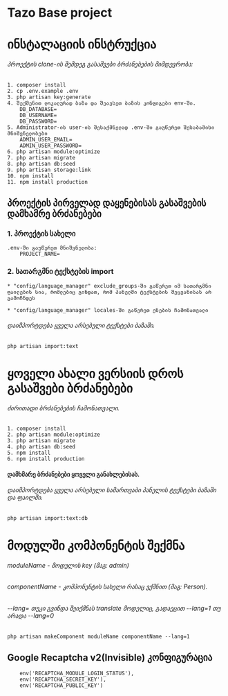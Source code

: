 # Tazo Base project


# ინსტალაციის ინსტრუქცია

###### პროექტის clone-ის შემდეგ გასაშვები ბრძანებების მიმდევრობა:

```
1. composer install
2. cp .env.example .env
3. php artisan key:generate
4. შექმენით ლოკალურად ბაზა და შეავსეთ ბაზის კონფიგები env-ში.
    DB_DATABASE=
    DB_USERNAME=
    DB_PASSWORD=
5. Administrator-ის user-ის შესაქმნელად .env-ში გაუწერეთ შესაბამისი მნიშვნელობები
    ADMIN_USER_EMAIL=
    ADMIN_USER_PASSWORD=
6. php artisan module:optimize
7. php artisan migrate
8. php artisan db:seed
9. php artisan storage:link
10. npm install
11. npm install production
```

## პროექტის პირველად დაყენებისას გასაშვების დამხამრე ბრძანებები

### 1. პროექტის სახელი
```
.env-ში გაუწერეთ მნიშვნელობა:
    PROJECT_NAME=
```

### 2. სათარგმნი ტექსტების import

`* "config/language_manager" exclude_groups-ში გაწერეთ იმ სათარგმნი ფაილების სია, რომლებიც გინდათ, რომ პანელში ტექსტების შეყვანისას არ გამოჩნდეს`

`* "config/language_manager" locales-ში გაწერეთ ენების ჩამონათვალი`

###### დაიმპორტდება ყველა არსებული ტექსტები ბაზაში.
```
php artisan import:text 
```

# 

# ყოველი ახალი ვერსიის დროს გასაშვები ბრძანებები

###### ძირითადი ბრძანებების ჩამონათვალი.
```blade
1. composer install
2. php artisan module:optimize
3. php artisan migrate
4. php artisan db:seed
5. npm install
6. npm install production
```

#### დამხმარე ბრძანებები ყოველი განახლებისას.

###### დაიმპორტდება ყველა არსებული სამართვაბი პანელის ტექსტები ბაზაში და ფაილში.

```
php artisan import:text:db
```

# 

# მოდულში კომპონენტის შექმნა

###### moduleName - მოდულის key (მაგ: admin)
###### componentName - კომპონენტის სახელი რასაც ვქმნით (მაგ: Person). 
###### --lang= თუკი გვინდა შეიქმნას translate მოდელიც, გადაეცით --lang=1 თუ არადა --lang=0
```
php artisan makeComponent moduleName componentName --lang=1
```

## Google Recaptcha v2(Invisible) კონფიგურაცია
```
    env('RECAPTCHA_MODULE_LOGIN_STATUS'),
    env('RECAPTCHA_SECRET_KEY'),
    env('RECAPTCHA_PUBLIC_KEY')
```

